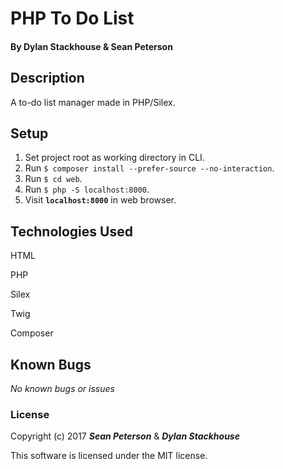 # PHP To Do List
#### By Dylan Stackhouse & Sean Peterson

## Description

A to-do list manager made in PHP/Silex.

## Setup

1. Set project root as working directory in CLI.
2. Run `$ composer install --prefer-source --no-interaction`.
3. Run `$ cd web`.
4. Run `$ php -S localhost:8000`.
5. Visit **`localhost:8000`** in web browser.

## Technologies Used

HTML

PHP

Silex

Twig

Composer



## Known Bugs

_No known bugs or issues_

### License

Copyright (c) 2017 _**Sean Peterson**_ & _**Dylan Stackhouse**_

This software is licensed under the MIT license.
